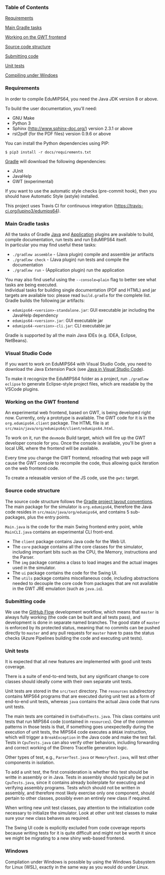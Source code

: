 ### Table of Contents
[Requirements](#requirements)

[Main Gradle tasks](#main-gradle-tasks)

[Working on the GWT frontend](#working-on-the-gwt-frontend)

[Source code structure](#source-code-structure)

[Submitting code](#submitting-code)

[Unit tests](#unit-tests)

[Compiling under Windoes](#windows)

### Requirements

In order to compile EduMIPS64, you need the Java JDK version 8 or above.

To build the user documentation, you'll need:
- GNU Make
- Python 3
- Sphinx (http://www.sphinx-doc.org/) version 2.3.1 or above
- rst2pdf (for the PDF files) version 0.9.6 or above

You can install the Python dependencies using PIP:

```
$ pip3 install -r docs/requirements.txt
```

[Gradle](https://gradle.org/) will download the following dependencies:
- JUnit
- JavaHelp
- GWT (experimental)

If you want to use the automatic style checks (pre-commit hook), then you
should have Automatic Style (astyle) installed.

This project uses Travis CI for continuous integration
(https://travis-ci.org/lupino3/edumips64).

### Main Gradle tasks

All the tasks of Gradle 
[Java](https://docs.gradle.org/current/userguide/java_plugin.html#sec:java_tasks) and 
[Application](https://docs.gradle.org/current/userguide/application_plugin.html#sec:application_tasks) 
plugins are available to build,
compile documentation, run tests and run EduMIPS64 itself.  
In particular you may find useful these tasks:

 * `./gradlew assemble` - (Java plugin) compile and assemble jar artifacts 
 * `./gradlew check` - (Java plugin) run tests and compile the documentation
 * `./gradlew run` - (Application plugin) run the application

You may also find useful using the `--console=plain` flag to better see what tasks 
are being executed.  
Individual tasks for building single documentation (PDF and HTML) and jar targets 
are available too: please read `build.gradle` for the complete list.  
Gradle builds the following jar artifacts:

 - `edumips64-<version>-standalone.jar`: GUI executable jar including the JavaHelp dependency
 - `edumips64-<version>.jar`: GUI executable jar
 - `edumips64-<version>-cli.jar`: CLI executable jar 

Gradle is supported by all the main Java IDEs (e.g. IDEA, Eclipse, NetBeans).


### Visual Studio Code

If you want to work on EduMIPS64 with Visual Studio Code, you need to download the Java Extension Pack
(see [Java in Visual Studio Code](https://code.visualstudio.com/docs/languages/java)).

To make it recognize the EduMIPS64 folder as a project, run `./gradlew eclipse` to generate
Eclipse-style project files, which are readable by the VSCode plugins.

### Working on the GWT frontend

An experimental web frontend, based on GWT, is being developed right now.
Currently, only a prototype is available. The GWT code for it is in the
`org.edumips64.client` package. The HTML file is at
`src/main/java/org/edumips64/client/edumips64.html`.

To work on it, run the `devmode` Build target, which will fire up the GWT
developer console for you. Once the console is available, you'll be given a
local URL where the frontend will be available.

Every time you change the GWT frontend, reloading that web page will cause the
GWT console to recompile the code, thus allowing quick iteration on the web
frontend code.

To create a releasable version of the JS code, use the `gwtc` target.

### Source code structure

The source code structure follows the [Gradle project layout conventions](https://docs.gradle.org/current/userguide/java_plugin.html#N152C8).
The main package for the simulator is `org.edumips64`, therefore the Java code
resides in `src/main/java/org/edumips64`, and contains 5 sub-packages, plus
the entry points.

`Main.java` is the code for the main Swing frontend entry point, while `MainCLI.java`
contains an experimental CLI front-end.

* The `client` package contains Java code for the Web UI. 
* The `core` package contains all the core classes for the simulator, including
  important bits such as the CPU, the Memory, instructions and the Parser.
* The `img` package contains a class to load images and the actual images used
  in the simulator.
* The `ui` package contains the code for the Swing UI.
* The `utils` package contains miscellaneous code, including abstractions needed
  to decouple the core code from packages that are not available in the GWT
  JRE emulation (such as `java.io`).

### Submitting code

We use the [GitHub Flow](http://scottchacon.com/2011/08/31/github-flow.html)
development workflow, which means that `master` is always fully working
(the code can be built and all tests pass), and development is done in separate
named branches. The good state of `master` is enforced by its protected
status, meaning that no commits can be pushed directly to `master` and any
pull requests for `master` have to pass the status checks (Azure Pipelines building
the code and executing unit tests).

### Unit tests

It is expected that all new features are implemented with good unit tests coverage.

There is a suite of end-to-end tests, but any significant change to core classes
should ideally come with their own separate unit tests.

Unit tests are stored in the `src/test` directory. The `resources`
subdirectory contains MIPS64 programs that are executed during unit test as a
form of end-to-end unit tests, whereas `java` contains the actual Java code
that runs unit tests.

The main tests are contained in `EndToEndTests.java`. This class contains unit
tests that run MIPS64 code (contained in `resources`).  One of the common
patterns in those tests is that, if something goes unexpectedly during the
execution of unit tests, the MIPS64 code executes a `BREAK` instruction, which
will trigger a `BreakException` in the Java code and make the test fail. Tests
in `CpuTests.java` can also verify other behaviors, including forwarding and
correct working of the Dinero Tracefile generation logic.

Other types of test, e.g., `ParserTest.java` or `MemoryTest.java`, will test
other components in isolation.

To add a unit test, the first consideration is whether this test should be
writte in assembly or in Java. Tests in assembly should typically be put in
`CpuTests.java`, since it contains already boilerplate for executing and
verifying assembly programs. Tests which should not be written in assembly,
and therefore most likely exercise only one component, should pertain to other
classes, possibly even an entirely new class if required.

When writing new unit test classes, pay attention to the initialization code
necessary to initialize the simulator. Look at other unit test classes to make
sure your new class behaves as required.

The Swing UI code is explicitly excluded from code coverage reports because
writing tests for it is quite difficult and might not be worth it since we
might be migrating to a new shiny web-based frontend.

### Windows

Compilation under Windows is possible by using the Windows Subsystem for Linux
(WSL), exactly in the same way as you would do under Linux.
